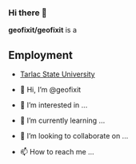 ### Hi there 👋 

**geofixit/geofixit** is a 

## Employment
- [Tarlac State University](http://tsu.edu.ph/)




- 👋 Hi, I’m @geofixit
- 👀 I’m interested in ...
- 🌱 I’m currently learning ...
- 💞️ I’m looking to collaborate on ...
- 📫 How to reach me ...

<!---
geofixit/geofixit is a ✨ special ✨ repository because its `README.md` (this file) appears on your GitHub profile.
You can click the Preview link to take a look at your changes.
--->
